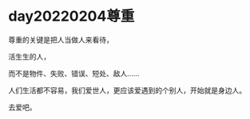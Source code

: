 # day20220204尊重

尊重的关键是把人当做人来看待，

活生生的人，

而不是物件、失败、错误、短处、敌人……

人们生活都不容易，我们爱世人，更应该爱遇到的个别人，开始就是身边人。

去爱吧。
